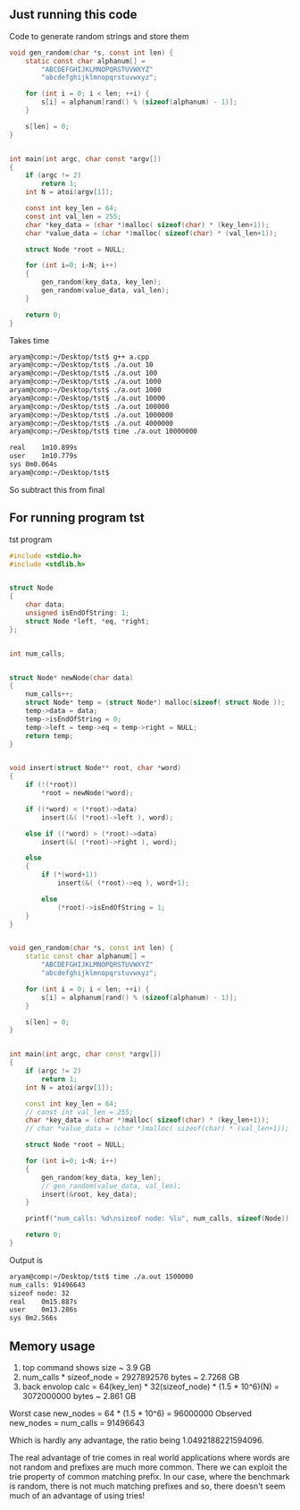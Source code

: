 ## Just running this code

Code to generate random strings and store them<br/>
```c
void gen_random(char *s, const int len) {
	static const char alphanum[] =
		"ABCDEFGHIJKLMNOPQRSTUVWXYZ"
		"abcdefghijklmnopqrstuvwxyz";

	for (int i = 0; i < len; ++i) {
		s[i] = alphanum[rand() % (sizeof(alphanum) - 1)];
	}

	s[len] = 0;
}


int main(int argc, char const *argv[])
{
	if (argc != 2)
		return 1;
	int N = atoi(argv[1]);

	const int key_len = 64;
	const int val_len = 255;
	char *key_data = (char *)malloc( sizeof(char) * (key_len+1));
	char *value_data = (char *)malloc( sizeof(char) * (val_len+1));

	struct Node *root = NULL; 

	for (int i=0; i<N; i++)
	{
		gen_random(key_data, key_len); 
		gen_random(value_data, val_len);
	}

	return 0;
}
```

Takes time<br/>
```bash
aryam@comp:~/Desktop/tst$ g++ a.cpp
aryam@comp:~/Desktop/tst$ ./a.out 10
aryam@comp:~/Desktop/tst$ ./a.out 100
aryam@comp:~/Desktop/tst$ ./a.out 1000
aryam@comp:~/Desktop/tst$ ./a.out 1000
aryam@comp:~/Desktop/tst$ ./a.out 10000
aryam@comp:~/Desktop/tst$ ./a.out 100000
aryam@comp:~/Desktop/tst$ ./a.out 1000000
aryam@comp:~/Desktop/tst$ ./a.out 4000000
aryam@comp:~/Desktop/tst$ time ./a.out 10000000

real	1m10.899s
user	1m10.779s
sys	0m0.064s
aryam@comp:~/Desktop/tst$ 
```

So subtract this from final

## For running program tst


tst program <br/>
```cpp
#include <stdio.h> 
#include <stdlib.h> 


struct Node 
{ 
	char data; 
	unsigned isEndOfString: 1; 
	struct Node *left, *eq, *right; 
}; 


int num_calls;


struct Node* newNode(char data) 
{ 
	num_calls++;
	struct Node* temp = (struct Node*) malloc(sizeof( struct Node )); 
	temp->data = data; 
	temp->isEndOfString = 0; 
	temp->left = temp->eq = temp->right = NULL; 
	return temp; 
} 


void insert(struct Node** root, char *word) 
{ 
	if (!(*root)) 
		*root = newNode(*word); 

	if ((*word) < (*root)->data) 
		insert(&( (*root)->left ), word); 

	else if ((*word) > (*root)->data) 
		insert(&( (*root)->right ), word); 

	else
	{ 
		if (*(word+1)) 
			insert(&( (*root)->eq ), word+1); 

		else
			(*root)->isEndOfString = 1; 
	} 
} 


void gen_random(char *s, const int len) {
	static const char alphanum[] =
		"ABCDEFGHIJKLMNOPQRSTUVWXYZ"
		"abcdefghijklmnopqrstuvwxyz";

	for (int i = 0; i < len; ++i) {
		s[i] = alphanum[rand() % (sizeof(alphanum) - 1)];
	}

	s[len] = 0;
}


int main(int argc, char const *argv[])
{
	if (argc != 2)
		return 1;
	int N = atoi(argv[1]);

	const int key_len = 64;
	// const int val_len = 255;
	char *key_data = (char *)malloc( sizeof(char) * (key_len+1));
	// char *value_data = (char *)malloc( sizeof(char) * (val_len+1));

	struct Node *root = NULL; 

	for (int i=0; i<N; i++)
	{
		gen_random(key_data, key_len); 
		// gen_random(value_data, val_len);
		insert(&root, key_data); 
	}

	printf("num_calls: %d\nsizeof node: %lu", num_calls, sizeof(Node));

	return 0; 
} 
```



Output is<br/>
```bash
aryam@comp:~/Desktop/tst$ time ./a.out 1500000
num_calls: 91496643
sizeof node: 32
real	0m15.887s
user	0m13.286s
sys	0m2.566s
```


## Memory usage
1. top command shows size ~ 3.9 GB <br/>
2. num_calls * sizeof_node = 2927892576 bytes ~ 2.7268 GB <br/>
3. back envolop calc = 64(key_len) * 32(sizeof_node) * (1.5 * 10^6)(N) = 3072000000 bytes ~ 2.861 GB<br/>

Worst case new_nodes = 64 * (1.5 * 10^6) = 96000000
Observed new_nodes = num_calls = 91496643

Which is hardly any advantage, the ratio being 1.0492188221594096.

The real advantage of trie comes in real world applications where words are not random and prefixes are much more common. There we can exploit the trie property of common matching prefix.
In our case, where the benchmark is random, there is not much matching prefixes and so, there doesn't seem much of an advantage of using tries!


